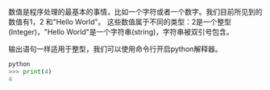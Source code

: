 数值是程序处理的最基本的事情，比如一个字符或者一个数字。我们目前所见到的数值有1，2 和"Hello World"。
这些数值属于不同的类型：2是一个整型(Integer)，"Hello World"是一个字符串(string)，字符串被双引号包含。

输出语句一样适用于整型，我们可以使用命令行开启python解释器。

```python
python
>>> print(4)
4
```





